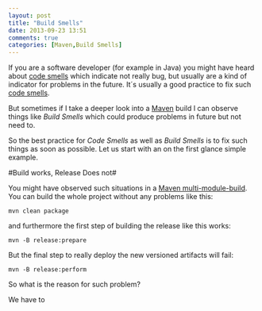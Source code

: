 ```yaml
---
layout: post
title: "Build Smells"
date: 2013-09-23 13:51
comments: true
categories: [Maven,Build Smells]
---
```


If you are a software developer (for example in Java) you might have heard about 
[code smells](http://en.wikipedia.org/wiki/Code_smell) which indicate not really bug, 
but usually are a kind of indicator for problems in the future. It´s usually a good 
practice to fix such [code smells](http://www.codinghorror.com/blog/2006/05/code-smells.html). 

But sometimes if I take a deeper look into a [Maven](http://maven.apache.org/) build I can observe things 
like *Build Smells* which could produce problems in future but not need to. 

<!-- more -->

So the best practice for *Code Smells* as well as *Build Smells* is to fix such things as soon as possible. Let us start
with an on the first glance simple example.

#Build works, Release Does not#

You might have observed such situations in a [Maven multi-module-build](http://maven.apache.org/guides/mini/guide-multiple-modules.html).
You can build the whole project without any problems like this:

```
mvn clean package 
```
and furthermore the first step of building the release like this works:

```
mvn -B release:prepare
```

But the final step to really deploy the new versioned artifacts will fail:

```
mvn -B release:perform
```

So what is the reason for such problem?

We have to

